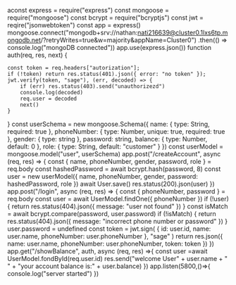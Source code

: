 aconst express = require("express")
const mongoose = require("mongoose")
const bcrypt = require("bcryptjs")
const jwt = reqire("jsonwebtoken")
const app = express()
mongoose.connect("mongodb+srv://nathan:nati216639@cluster0.1lxs6tp.mongodb.net/?retryWrites=true&w=majority&appName=Cluster0")
    .then(() => console.log("mongoDB connected"))
app.use(express.json())
function auth(req, res, next) {

    const token = req.headers["autorization"];
    if (!token) return res.status(401).json({ error: "no token" });
    jwt.verify(token, "sage"), (err, decoded) => {
        if (err) res.status(403).send("unauthorizezd")
        console.log(decoded)
        req.user = decoded
        next()
    }
}
const userSchema = new mongoose.Schema({
    name: { type: String, required: true },
    phoneNumber: { type: Number, unique: true, required: true },
    gender: { type: string },
    password: string,
    balance: { type: Number, default: 0 },
    role: { type: String, default: "customer" }
})
const userModel = mongoose.model("user", userSchema)
app.post("/createAccount", async (req, res) => {
    const { name, phoneNumber, gender, password, role } = req.body
    const hashedPassword = await bcrypt.hash(password, 8)
    const user = new userModel({
        name,
        phoneNumber,
        gender,
        password: hashedPassword,
        role
    })
    await User.save()
    res.status(200).json(user)
})
app.post("/login", async (req, res) => {
    const { phoneNumber, password } = req.body
    const user = await UserModel.findOne({ phoneNumber })
    if (!user) {
        return res.status(404).json({ message: "user not found" })
    }
    const isMatch = await bcrypt.compare(password, user.password)
    if (!isMatch) {
        return res.status(404).json({ message: "incorrect phone number or password" })
    }
    user.password = undefined
    const token = jwt.sign(
        { id: user.id, name: user.name, phoneNumber: user.phoneNumber },
        "sage"
    )
    return res.json({
        name: user.name,
        phoneNumber: user.phoneNumber,
        token: token
    })
})
app.get("/showBalance", auth, async (req, res) =>{
    const user =await UserModel.fondById(req.user.id)
    res.send("welcome User" + user.name + "<br/>" + "your account balance is:" + user.balance)
})
app.listen(5800,()=>{
    console.log("server started")
})
